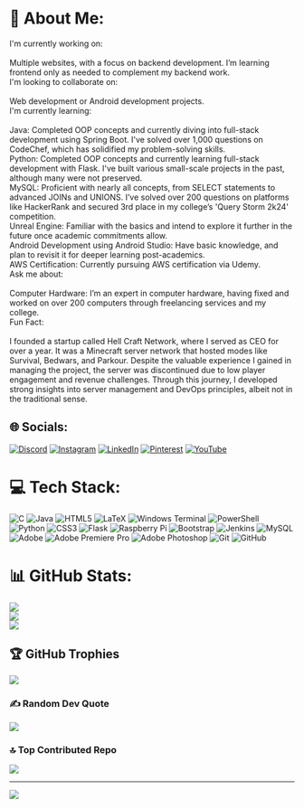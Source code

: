 # 💫 About Me:
I'm currently working on:<br><br>Multiple websites, with a focus on backend development. I’m learning frontend only as needed to complement my backend work.<br>I'm looking to collaborate on:<br><br>Web development or Android development projects.<br>I'm currently learning:<br><br>Java: Completed OOP concepts and currently diving into full-stack development using Spring Boot. I've solved over 1,000 questions on CodeChef, which has solidified my problem-solving skills.<br>Python: Completed OOP concepts and currently learning full-stack development with Flask. I've built various small-scale projects in the past, although many were not preserved.<br>MySQL: Proficient with nearly all concepts, from SELECT statements to advanced JOINs and UNIONS. I’ve solved over 200 questions on platforms like HackerRank and secured 3rd place in my college’s 'Query Storm 2k24' competition.<br>Unreal Engine: Familiar with the basics and intend to explore it further in the future once academic commitments allow.<br>Android Development using Android Studio: Have basic knowledge, and plan to revisit it for deeper learning post-academics.<br>AWS Certification: Currently pursuing AWS certification via Udemy.<br>Ask me about:<br><br>Computer Hardware: I’m an expert in computer hardware, having fixed and worked on over 200 computers through freelancing services and my college.<br>Fun Fact:<br><br>I founded a startup called Hell Craft Network, where I served as CEO for over a year. It was a Minecraft server network that hosted modes like Survival, Bedwars, and Parkour. Despite the valuable experience I gained in managing the project, the server was discontinued due to low player engagement and revenue challenges. Through this journey, I developed strong insights into server management and DevOps principles, albeit not in the traditional sense.


## 🌐 Socials:
[![Discord](https://img.shields.io/badge/Discord-%237289DA.svg?logo=discord&logoColor=white)](https://discord.gg/owner001) [![Instagram](https://img.shields.io/badge/Instagram-%23E4405F.svg?logo=Instagram&logoColor=white)](https://instagram.com/gowrish005) [![LinkedIn](https://img.shields.io/badge/LinkedIn-%230077B5.svg?logo=linkedin&logoColor=white)](https://linkedin.com/in/gowrishhb5) [![Pinterest](https://img.shields.io/badge/Pinterest-%23E60023.svg?logo=Pinterest&logoColor=white)](https://pinterest.com/gowrishhb5) [![YouTube](https://img.shields.io/badge/YouTube-%23FF0000.svg?logo=YouTube&logoColor=white)](https://youtube.com/@UCtVF4qqAKyOYZRS0VenxLFg) 

# 💻 Tech Stack:
![C](https://img.shields.io/badge/c-%2300599C.svg?style=for-the-badge&logo=c&logoColor=white) ![Java](https://img.shields.io/badge/java-%23ED8B00.svg?style=for-the-badge&logo=openjdk&logoColor=white) ![HTML5](https://img.shields.io/badge/html5-%23E34F26.svg?style=for-the-badge&logo=html5&logoColor=white) ![LaTeX](https://img.shields.io/badge/latex-%23008080.svg?style=for-the-badge&logo=latex&logoColor=white) ![Windows Terminal](https://img.shields.io/badge/Windows%20Terminal-%234D4D4D.svg?style=for-the-badge&logo=windows-terminal&logoColor=white) ![PowerShell](https://img.shields.io/badge/PowerShell-%235391FE.svg?style=for-the-badge&logo=powershell&logoColor=white) ![Python](https://img.shields.io/badge/python-3670A0?style=for-the-badge&logo=python&logoColor=ffdd54) ![CSS3](https://img.shields.io/badge/css3-%231572B6.svg?style=for-the-badge&logo=css3&logoColor=white) ![Flask](https://img.shields.io/badge/flask-%23000.svg?style=for-the-badge&logo=flask&logoColor=white) ![Raspberry Pi](https://img.shields.io/badge/-RaspberryPi-C51A4A?style=for-the-badge&logo=Raspberry-Pi) ![Bootstrap](https://img.shields.io/badge/bootstrap-%238511FA.svg?style=for-the-badge&logo=bootstrap&logoColor=white) ![Jenkins](https://img.shields.io/badge/jenkins-%232C5263.svg?style=for-the-badge&logo=jenkins&logoColor=white) ![MySQL](https://img.shields.io/badge/mysql-4479A1.svg?style=for-the-badge&logo=mysql&logoColor=white) ![Adobe](https://img.shields.io/badge/adobe-%23FF0000.svg?style=for-the-badge&logo=adobe&logoColor=white) ![Adobe Premiere Pro](https://img.shields.io/badge/Adobe%20Premiere%20Pro-9999FF.svg?style=for-the-badge&logo=Adobe%20Premiere%20Pro&logoColor=white) ![Adobe Photoshop](https://img.shields.io/badge/adobe%20photoshop-%2331A8FF.svg?style=for-the-badge&logo=adobe%20photoshop&logoColor=white) ![Git](https://img.shields.io/badge/git-%23F05033.svg?style=for-the-badge&logo=git&logoColor=white) ![GitHub](https://img.shields.io/badge/github-%23121011.svg?style=for-the-badge&logo=github&logoColor=white)
# 📊 GitHub Stats:
![](https://github-readme-stats.vercel.app/api?username=gowrish005&theme=dark&hide_border=false&include_all_commits=false&count_private=false)<br/>
![](https://github-readme-streak-stats.herokuapp.com/?user=gowrish005&theme=dark&hide_border=false)<br/>
![](https://github-readme-stats.vercel.app/api/top-langs/?username=gowrish005&theme=dark&hide_border=false&include_all_commits=false&count_private=false&layout=compact)

## 🏆 GitHub Trophies
![](https://github-profile-trophy.vercel.app/?username=gowrish005&theme=radical&no-frame=false&no-bg=true&margin-w=4)

### ✍️ Random Dev Quote
![](https://quotes-github-readme.vercel.app/api?type=horizontal&theme=radical)

### 🔝 Top Contributed Repo
![](https://github-contributor-stats.vercel.app/api?username=gowrish005&limit=5&theme=dark&combine_all_yearly_contributions=true)

---
[![](https://visitcount.itsvg.in/api?id=gowrish005&icon=8&color=0)](https://visitcount.itsvg.in)

<!-- Proudly created with GPRM ( https://gprm.itsvg.in ) -->
